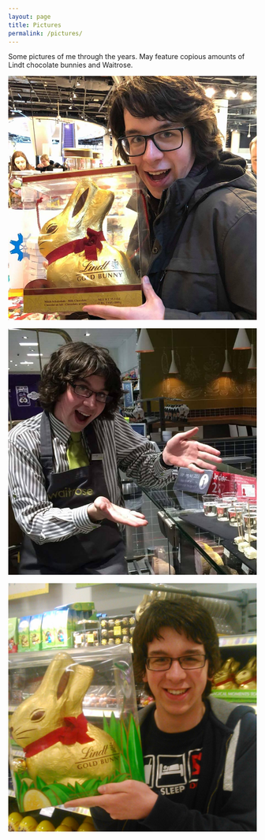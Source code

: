 ```yaml
---
layout: page
title: Pictures
permalink: /pictures/
---
```


Some pictures of me through the years. May feature copious amounts of Lindt chocolate bunnies and Waitrose.

![picture3](/images/me/fb3.jpg)

![picture2](/images/me/fb2.jpg)

![picture1](/images/me/fb1.jpg)
